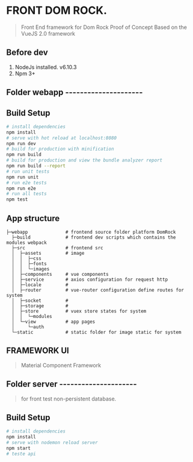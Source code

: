 # FRONT DOM ROCK.
> Front End framework for Dom Rock
> Proof of Concept
> Based on the VueJS 2.0 framework 

## Before dev
1. NodeJs installed. v6.10.3
2. Npm 3+

## Folder webapp ---------------------

## Build Setup

``` bash
# install dependencies
npm install
# serve with hot reload at localhost:8080
npm run dev
# build for production with minification
npm run build
# build for production and view the bundle analyzer report
npm run build --report
# run unit tests
npm run unit
# run e2e tests
npm run e2e
# run all tests
npm test
```
## App structure
```
├─webapp              # frontend source folder platform DomRock
  ├─build             # frontend dev scripts which contains the modules webpack
  ├─src               # frontend src
  │  ├─assets         # image 
  │  │  ├─css
  │  │  ├─fonts
  │  │  └─images
  │  ├─components     # vue components 
  │  ├─service        # axios configuration for request http
  │  ├─locale         # 
  │  ├─router         # vue-router configuration define routes for system
  │  ├─socket         # 
  │  ├─storage        # 
  │  ├─store          # vuex store states for system
  │  │  └─modules
  │  └─view           # app pages
  │     └─auth
  └─static            # static folder for image static for system
```
## FRAMEWORK UI
> Material Component Framework

## Folder server  ---------------------
> for front test non-persistent database.

## Build Setup

``` bash
# install dependencies
npm install
# serve with nodemon reload server
npm start
# teste api




